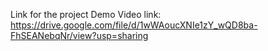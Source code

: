 Link for the project Demo Video link: https://drive.google.com/file/d/1wWAoucXNIe1zY_wQD8ba-FhSEANebqNr/view?usp=sharing
